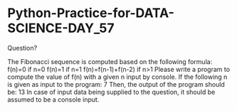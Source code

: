 # Python-Practice-for-DATA-SCIENCE-DAY_57
Question?

The Fibonacci sequence is computed based on the following formula: 
f(n)=0 if n=0 
f(n)=1 if n=1 
f(n)=f(n-1)+f(n-2) if n>1 
Please write a program to compute the value of f(n) with a given n input by console. 
If the following n is given as input to the program: 7 
Then, the output of the program should be: 13 
In case of input data being supplied to the question, it should be assumed to be a console input. 
